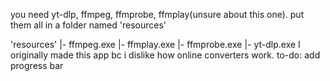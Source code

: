 you need yt-dlp, ffmpeg, ffmprobe, ffmplay(unsure about this one). put them all in a folder named 'resources'

'resources'
          |- ffmpeg.exe
          |- ffmplay.exe
          |- ffmprobe.exe
          |- yt-dlp.exe
I originally made this app bc i dislike how online converters work. 
to-do:
add progress bar
